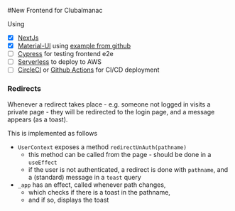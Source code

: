 #New Frontend for Clubalmanac

Using
- [x] [NextJs](nextjs.org)
- [x] [Material-UI](mui.com) using [example from github](https://github.com/mui/material-ui/tree/master/examples/nextjs)
- [ ] [Cypress](https://docs.cypress.io/guides/overview/why-cypress) for testing frontend e2e
- [ ] [Serverless]() to deploy to AWS
- [ ] [CircleCI]() or [Github Actions]() for CI/CD deployment

### Redirects
Whenever a redirect takes place - e.g. someone not logged in visits a private page - they will be redirected to the login page, and a message appears (as a toast).

This is implemented as follows
- `UserContext` exposes a method `redirectUnAuth(pathname)`
    - this method can be called from the page - should be done in a `useEffect`
    - if the user is not authenticated, a redirect is done with `pathname`, and a (standard) message in a `toast` query
- `_app` has an effect, called whenever path changes, 
    - which checks if there is a toast in the pathname, 
    - and if so, displays the toast
